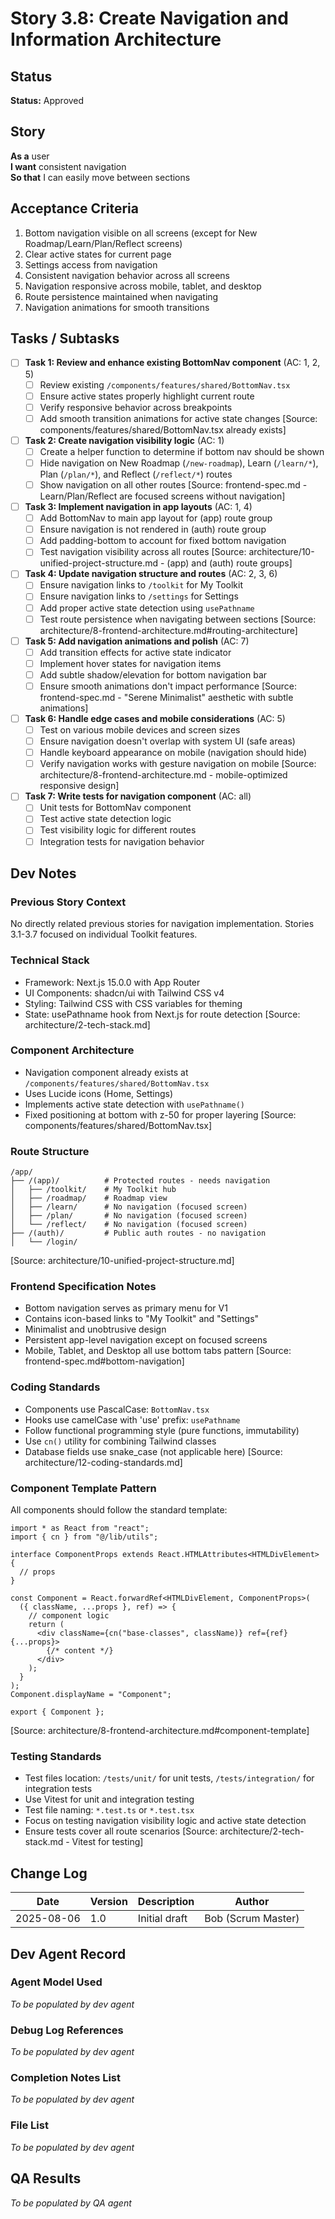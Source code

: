 # Story 3.8: Create Navigation and Information Architecture

## Status

**Status:** Approved

## Story

**As a** user  
**I want** consistent navigation  
**So that** I can easily move between sections

## Acceptance Criteria

1. Bottom navigation visible on all screens (except for New Roadmap/Learn/Plan/Reflect screens)
2. Clear active states for current page
3. Settings access from navigation
4. Consistent navigation behavior across all screens
5. Navigation responsive across mobile, tablet, and desktop
6. Route persistence maintained when navigating
7. Navigation animations for smooth transitions

## Tasks / Subtasks

- [ ] **Task 1: Review and enhance existing BottomNav component** (AC: 1, 2, 5)
  - [ ] Review existing `/components/features/shared/BottomNav.tsx`
  - [ ] Ensure active states properly highlight current route
  - [ ] Verify responsive behavior across breakpoints
  - [ ] Add smooth transition animations for active state changes
        [Source: components/features/shared/BottomNav.tsx already exists]

- [ ] **Task 2: Create navigation visibility logic** (AC: 1)
  - [ ] Create a helper function to determine if bottom nav should be shown
  - [ ] Hide navigation on New Roadmap (`/new-roadmap`), Learn (`/learn/*`), Plan (`/plan/*`), and Reflect (`/reflect/*`) routes
  - [ ] Show navigation on all other routes
        [Source: frontend-spec.md - Learn/Plan/Reflect are focused screens without navigation]

- [ ] **Task 3: Implement navigation in app layouts** (AC: 1, 4)
  - [ ] Add BottomNav to main app layout for (app) route group
  - [ ] Ensure navigation is not rendered in (auth) route group
  - [ ] Add padding-bottom to account for fixed bottom navigation
  - [ ] Test navigation visibility across all routes
        [Source: architecture/10-unified-project-structure.md - (app) and (auth) route groups]

- [ ] **Task 4: Update navigation structure and routes** (AC: 2, 3, 6)
  - [ ] Ensure navigation links to `/toolkit` for My Toolkit
  - [ ] Ensure navigation links to `/settings` for Settings
  - [ ] Add proper active state detection using `usePathname`
  - [ ] Test route persistence when navigating between sections
        [Source: architecture/8-frontend-architecture.md#routing-architecture]

- [ ] **Task 5: Add navigation animations and polish** (AC: 7)
  - [ ] Add transition effects for active state indicator
  - [ ] Implement hover states for navigation items
  - [ ] Add subtle shadow/elevation for bottom navigation bar
  - [ ] Ensure smooth animations don't impact performance
        [Source: frontend-spec.md - "Serene Minimalist" aesthetic with subtle animations]

- [ ] **Task 6: Handle edge cases and mobile considerations** (AC: 5)
  - [ ] Test on various mobile devices and screen sizes
  - [ ] Ensure navigation doesn't overlap with system UI (safe areas)
  - [ ] Handle keyboard appearance on mobile (navigation should hide)
  - [ ] Verify navigation works with gesture navigation on mobile
        [Source: architecture/8-frontend-architecture.md - mobile-optimized responsive design]

- [ ] **Task 7: Write tests for navigation component** (AC: all)
  - [ ] Unit tests for BottomNav component
  - [ ] Test active state detection logic
  - [ ] Test visibility logic for different routes
  - [ ] Integration tests for navigation behavior

## Dev Notes

### Previous Story Context

No directly related previous stories for navigation implementation. Stories 3.1-3.7 focused on individual Toolkit features.

### Technical Stack

- Framework: Next.js 15.0.0 with App Router
- UI Components: shadcn/ui with Tailwind CSS v4
- Styling: Tailwind CSS with CSS variables for theming
- State: usePathname hook from Next.js for route detection
  [Source: architecture/2-tech-stack.md]

### Component Architecture

- Navigation component already exists at `/components/features/shared/BottomNav.tsx`
- Uses Lucide icons (Home, Settings)
- Implements active state detection with `usePathname()`
- Fixed positioning at bottom with z-50 for proper layering
  [Source: components/features/shared/BottomNav.tsx]

### Route Structure

```
/app/
├── /(app)/          # Protected routes - needs navigation
│   ├── /toolkit/    # My Toolkit hub
│   ├── /roadmap/    # Roadmap view
│   ├── /learn/      # No navigation (focused screen)
│   ├── /plan/       # No navigation (focused screen)
│   └── /reflect/    # No navigation (focused screen)
├── /(auth)/         # Public auth routes - no navigation
│   └── /login/
```

[Source: architecture/10-unified-project-structure.md]

### Frontend Specification Notes

- Bottom navigation serves as primary menu for V1
- Contains icon-based links to "My Toolkit" and "Settings"
- Minimalist and unobtrusive design
- Persistent app-level navigation except on focused screens
- Mobile, Tablet, and Desktop all use bottom tabs pattern
  [Source: frontend-spec.md#bottom-navigation]

### Coding Standards

- Components use PascalCase: `BottomNav.tsx`
- Hooks use camelCase with 'use' prefix: `usePathname`
- Follow functional programming style (pure functions, immutability)
- Use `cn()` utility for combining Tailwind classes
- Database fields use snake_case (not applicable here)
  [Source: architecture/12-coding-standards.md]

### Component Template Pattern

All components should follow the standard template:

```tsx
import * as React from "react";
import { cn } from "@/lib/utils";

interface ComponentProps extends React.HTMLAttributes<HTMLDivElement> {
  // props
}

const Component = React.forwardRef<HTMLDivElement, ComponentProps>(
  ({ className, ...props }, ref) => {
    // component logic
    return (
      <div className={cn("base-classes", className)} ref={ref} {...props}>
        {/* content */}
      </div>
    );
  }
);
Component.displayName = "Component";

export { Component };
```

[Source: architecture/8-frontend-architecture.md#component-template]

### Testing Standards

- Test files location: `/tests/unit/` for unit tests, `/tests/integration/` for integration tests
- Use Vitest for unit and integration testing
- Test file naming: `*.test.ts` or `*.test.tsx`
- Focus on testing navigation visibility logic and active state detection
- Ensure tests cover all route scenarios
  [Source: architecture/2-tech-stack.md - Vitest for testing]

## Change Log

| Date       | Version | Description   | Author             |
| ---------- | ------- | ------------- | ------------------ |
| 2025-08-06 | 1.0     | Initial draft | Bob (Scrum Master) |

## Dev Agent Record

### Agent Model Used

_To be populated by dev agent_

### Debug Log References

_To be populated by dev agent_

### Completion Notes List

_To be populated by dev agent_

### File List

_To be populated by dev agent_

## QA Results

_To be populated by QA agent_
